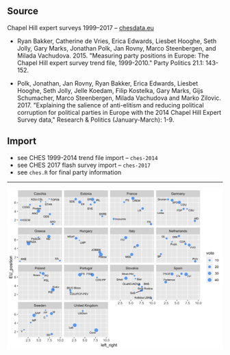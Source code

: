 ## Source

Chapel Hill expert surveys 1999–2017 – [chesdata.eu](https://www.chesdata.eu/)

+ Ryan Bakker, Catherine de Vries, Erica Edwards, Liesbet Hooghe, Seth Jolly, Gary Marks, Jonathan Polk, Jan Rovny, Marco Steenbergen, and Milada Vachudova. 2015. "Measuring party positions in Europe: The Chapel Hill expert survey trend file, 1999-2010." Party Politics 21.1: 143-152.

+ Polk, Jonathan, Jan Rovny, Ryan Bakker, Erica Edwards, Liesbet Hooghe, Seth Jolly, Jelle Koedam, Filip Kostelka, Gary Marks, Gijs Schumacher, Marco Steenbergen, Milada Vachudova and Marko Zilovic. 2017. "Explaining the salience of anti-elitism and reducing political corruption for political parties in Europe with the 2014 Chapel Hill Expert Survey data," Research & Politics (January-March): 1-9.


## Import

+ see CHES 1999-2014 trend file import – `ches-2014`
+ see CHES 2017 flash survey import – `ches-2017`
+ see `ches.R` for final party information


---

![European political space 2017](ches-2017/ches-2017-space.png)
